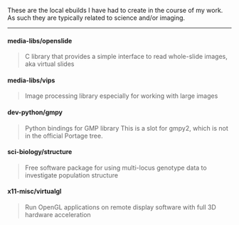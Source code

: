 These are the local ebuilds I have had to create in the course of my work.  As such they are typically related to science and/or imaging.

---

#### media-libs/openslide

> C library that provides a simple interface to read whole-slide images, aka virtual slides

#### media-libs/vips

> Image processing library especially for working with large images

#### dev-python/gmpy

> Python bindings for GMP library
> This is a slot for gmpy2, which is not in the official Portage tree.

#### sci-biology/structure

> Free software package for using multi-locus genotype data to investigate population structure

#### x11-misc/virtualgl

> Run OpenGL applications on remote display software with full 3D hardware acceleration

